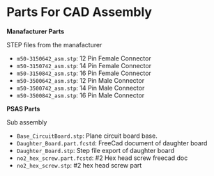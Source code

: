# Parts For CAD Assembly

**Manafacturer Parts**

STEP files from the manafacturer

 - `m50-3150642_asm.stp`: 12 Pin Female Connector
 - `m50-3150742_asm.stp`: 14 Pin Female Connector
 - `m50-3150842_asm.stp`: 16 Pin Female Connector
 - `m50-3500642_asm.stp`: 12 Pin Male Connector
 - `m50-3500742_asm.stp`: 14 Pin Male Connector
 - `m50-3500842_asm.stp`: 16 Pin Male Connector

**PSAS Parts**

Sub assembly

 - `Base_CircuitBoard.stp`: Plane circuit board base.
 - `Daughter_Board.part.fcstd`: FreeCad document of daughter board
 - `Daughter_Board.stp`: Step file export of daughter board
 - `no2_hex_screw.part.fcstd`: #2 Hex head screw freecad doc
 - `no2_hex_screw.stp`: #2 hex head screw part
